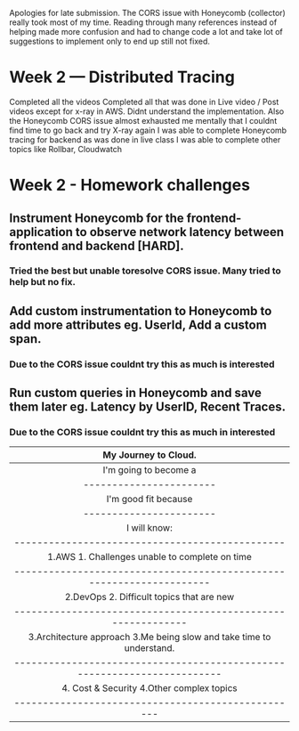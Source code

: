 Apologies for late submission. The CORS issue with Honeycomb (collector) really took most of my time. Reading through many references instead of helping made more confusion and had to change code a lot and take lot of suggestions to implement only to end up still not fixed.

# Week 2 — Distributed Tracing

Completed all the videos
Completed all that was done in Live video / Post videos except for x-ray in AWS. Didnt understand the implementation. Also the Honeycomb CORS issue almost exhausted me mentally that I couldnt find time to go back and try X-ray again
I was able to complete Honeycomb tracing for backend as was done in live class
I was able to complete other topics like Rollbar, Cloudwatch 

# Week 2 - Homework challenges

## Instrument Honeycomb for the frontend-application to observe network latency between frontend and backend [HARD].
  ### Tried the best but unable toresolve CORS issue. Many tried to help but no fix. 
  
## Add custom instrumentation to Honeycomb to add more attributes eg. UserId, Add a custom span.
  ### Due to the CORS issue couldnt try this as much is interested
  
## Run custom queries in Honeycomb and save them later eg. Latency by UserID, Recent Traces.
  ### Due to the CORS issue couldnt try this as much in interested
  
  | My Journey to Cloud.                                                    |
  |:----:                                                                   |
  | I'm going to become a | Program / Project Manager / Solutions Architect |
  |-----------------------|-------------------------------------------------|          
  | I'm good fit because  |   Currently as Program / Project Manager with experience |       
  |-----------------------|----------------------------------------------------------|
  | I will know: | I will not get distracted by |
  |-----------------------------------------------
  |1.AWS                     1. Challenges unable to complete on time |
  |--------------------------------------------------------------------
  |2.DevOps                  2. Difficult topics that are new |
  |------------------------------------------------------------
  |3.Architecture approach   3.Me being slow and take time to understand. |
  |------------------------------------------------------------------------
  |4. Cost & Security        4.Other complex topics |
  |--------------------------------------------------
